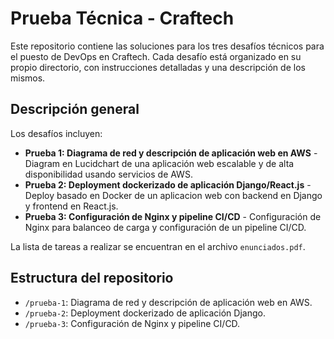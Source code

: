 # Prueba Técnica - Craftech

Este repositorio contiene las soluciones para los tres desafíos técnicos para el puesto de DevOps en Craftech. Cada desafío está organizado en su propio directorio, con instrucciones detalladas y una descripción de los mismos.

## Descripción general
Los desafíos incluyen:
- **Prueba 1: Diagrama de red y descripción de aplicación web en AWS** - Diagram en Lucidchart de una aplicación web escalable y de alta disponibilidad usando servicios de AWS.
- **Prueba 2: Deployment dockerizado de aplicación Django/React.js** - Deploy basado en Docker de un aplicacion web con backend en Django y frontend en React.js.
- **Prueba 3: Configuración de Nginx y pipeline CI/CD** - Configuración de Nginx para balanceo de carga y configuración de un pipeline CI/CD.

La lista de tareas a realizar se encuentran en el archivo `enunciados.pdf`.

## Estructura del repositorio
- `/prueba-1`: Diagrama de red y descripción de aplicación web en AWS.
- `/prueba-2`: Deployment dockerizado de aplicación Django.
- `/prueba-3`: Configuración de Nginx y pipeline CI/CD.